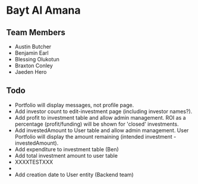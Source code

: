 <h1>Bayt Al Amana</h1>
<h2>Team Members</h2>
<ul>
<li>Austin Butcher</li>
<li>Benjamin Earl</li>
<li>Blessing Olukotun</li>
<li>Braxton Conley</li>
<li>Jaeden Hero</li>
</ul>
<h2>Todo</h2>
<ul>
<li>Portfolio will display messages, not profile page.</li>
<li>Add investor count to edit-investment page (including investor names?).</li>
<li>Add profit to investment table and allow admin management. ROI as a percentage (profit/funding) will be shown for 'closed' investments.</li>
<li>Add investedAmount to User table and allow admin management. User Portfolio will display the amount remaining (intended investment - investedAmount).</li>
<li>Add expenditure to investment table (Ben)</li>
<li>Add total investment amount to user table</li>
<li>XXXXTESTXXX</li>
<li></li>

<li>Add creation date to User entity (Backend team)</li>

</ul>
